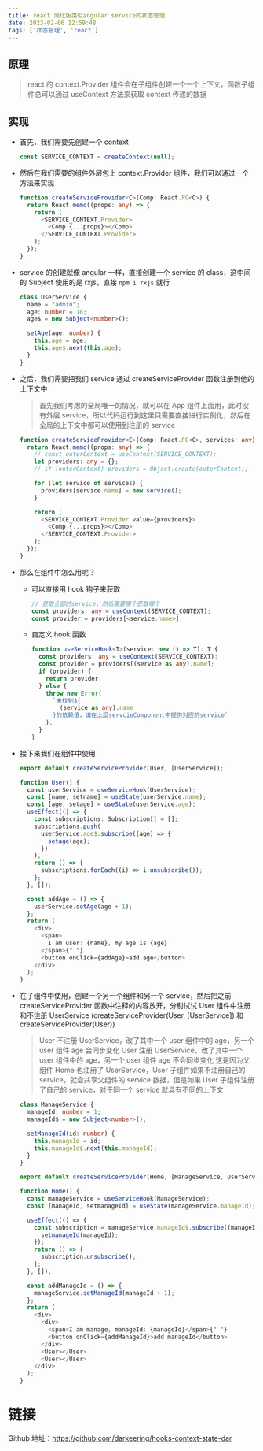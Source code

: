 ```yaml
---
title: react 简化版类似angular service的状态管理
date: 2023-02-06 12:59:48
tags: ['状态管理', 'react']
---
```


## 原理

> react 的 context.Provider 组件会在子组件创建一个一个上下文，函数子组件总可以通过 useContext 方法来获取 context 传递的数据

## 实现

- 首先，我们需要先创建一个 context

  ```typescript
  const SERVICE_CONTEXT = createContext(null);
  ```

- 然后在我们需要的组件外层包上 context.Provider 组件，我们可以通过一个方法来实现

  ```typescript
  function createServiceProvider<C>(Comp: React.FC<C>) {
    return React.memo((props: any) => {
      return (
        <SERVICE_CONTEXT.Provider>
          <Comp {...props}></Comp>
        </SERVICE_CONTEXT.Provider>
      );
    });
  }
  ```

- service 的创建就像 angular 一样，直接创建一个 service 的 class，这中间的 Subject 使用的是 rxjs，直接 `npm i rxjs` 就行

  ```typescript
  class UserService {
    name = "admin";
    age: number = 18;
    age$ = new Subject<number>();

    setAge(age: number) {
      this.age = age;
      this.age$.next(this.age);
    }
  }
  ```

- 之后，我们需要把我们 service 通过 createServiceProvider 函数注册到他的上下文中

  > 首先我们考虑的全局唯一的情况，就可以在 App 组件上面用，此时没有外层 service，所以代码运行到这里只需要直接进行实例化，然后在全局的上下文中都可以使用到注册的 service

  ```typescript
  function createServiceProvider<C>(Comp: React.FC<C>, services: any) {
    return React.memo((props: any) => {
      // const outerContext = useContext(SERVICE_CONTEXT);
      let providers: any = {};
      // if (outerContext) providers = Object.create(outerContext);

      for (let service of services) {
        providers[service.name] = new service();
      }

      return (
        <SERVICE_CONTEXT.Provider value={providers}>
          <Comp {...props}></Comp>
        </SERVICE_CONTEXT.Provider>
      );
    });
  }
  ```

- 那么在组件中怎么用呢？

  - 可以直接用 hook 钩子来获取

    ```typescript
    // 获取全部的service，然后需要哪个获取哪个
    const providers: any = useContext(SERVICE_CONTEXT);
    const provider = providers[<service.name>];
    ```

  - 自定义 hook 函数
    ```typescript
    function useServiceHook<T>(service: new () => T): T {
      const providers: any = useContext(SERVICE_CONTEXT);
      const provider = providers[(service as any).name];
      if (provider) {
        return provider;
      } else {
        throw new Error(
          `未找到${
            (service as any).name
          }的依赖值，请在上层servcieComponent中提供对应的service`
        );
      }
    }
    ```

- 接下来我们在组件中使用

  ```typescript
  export default createServiceProvider(User, [UserService]);

  function User() {
    const userService = useServiceHook(UserService);
    const [name, setname] = useState(userService.name);
    const [age, setage] = useState(userService.age);
    useEffect(() => {
      const subscriptions: Subscription[] = [];
      subscriptions.push(
        userService.age$.subscribe((age) => {
          setage(age);
        })
      );
      return () => {
        subscriptions.forEach((i) => i.unsubscribe());
      };
    }, []);

    const addAge = () => {
      userService.setAge(age + 1);
    };
    return (
      <div>
        <span>
          I am user: {name}, my age is {age}
        </span>{" "}
        <button onClick={addAge}>add age</button>
      </div>
    );
  }
  ```

- 在子组件中使用，创建一个另一个组件和另一个 service，然后把之前 createServiceProvider 函数中注释的内容放开，分别试试 User 组件中注册和不注册 UserService (createServiceProvider(User, [UserService]) 和 createServiceProvider(User))

  > User 不注册 UserService，改了其中一个 user 组件中的 age，另一个 user 组件 age 会同步变化
  > User 注册 UserService，改了其中一个 user 组件中的 age，另一个 user 组件 age 不会同步变化
  > 这是因为父组件 Home 也注册了 UserService，User 子组件如果不注册自己的 service，就会共享父组件的 service 数据，但是如果 User 子组件注册了自己的 service，对于同一个 service 就具有不同的上下文

  ```typescript
  class ManageService {
    manageId: number = 1;
    manageId$ = new Subject<number>();

    setManageId(id: number) {
      this.manageId = id;
      this.manageId$.next(this.manageId);
    }
  }

  export default createServiceProvider(Home, [ManageService, UserService]);

  function Home() {
    const manageService = useServiceHook(ManageService);
    const [manageId, setmanageId] = useState(manageService.manageId);

    useEffect(() => {
      const subscription = manageService.manageId$.subscribe((manageId) => {
        setmanageId(manageId);
      });
      return () => {
        subscription.unsubscribe();
      };
    }, []);

    const addManageId = () => {
      manageService.setManageId(manageId + 1);
    };
    return (
      <div>
        <div>
          <span>I am manage, manageId: {manageId}</span>{" "}
          <button onClick={addManageId}>add manageId</button>
        </div>
        <User></User>
        <User></User>
      </div>
    );
  }
  ```

# 链接

Github 地址：https://github.com/darkeering/hooks-context-state-dar
